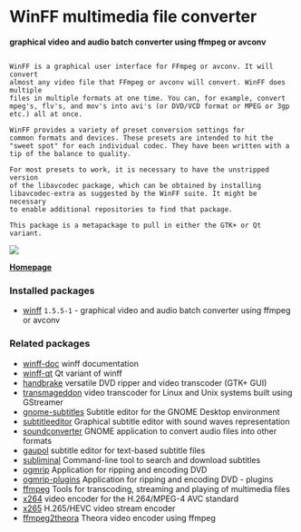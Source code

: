 # WinFF multimedia file converter

__graphical video and audio batch converter using ffmpeg or avconv__

```

WinFF is a graphical user interface for FFmpeg or avconv. It will convert
almost any video file that FFmpeg or avconv will convert. WinFF does multiple
files in multiple formats at one time. You can, for example, convert
mpeg's, flv's, and mov's into avi's (or DVD/VCD format or MPEG or 3gp
etc.) all at once.

WinFF provides a variety of preset conversion settings for
common formats and devices. These presets are intended to hit the
"sweet spot" for each individual codec. They have been written with a
tip of the balance to quality.

For most presets to work, it is necessary to have the unstripped version
of the libavcodec package, which can be obtained by installing
libavcodec-extra as suggested by the WinFF suite. It might be necessary
to enable additional repositories to find that package.

This package is a metapackage to pull in either the GTK+ or Qt variant.

```

[![](https://screenshots.debian.net/thumbnail-with-version/winff/9001)](https://screenshots.debian.net/screenshot-with-version/winff/9001)



**[Homepage](http://www.winff.org/)**

### Installed packages

* [winff](https://packages.debian.org/stretch/winff) `1.5.5-1` - graphical video and audio batch converter using ffmpeg or avconv

### Related packages

 * [winff-doc](https://packages.debian.org/stretch/winff-doc) winff documentation
 * [winff-qt](https://packages.debian.org/stretch/winff-qt) Qt variant of winff
 * [handbrake](https://packages.debian.org/stretch/handbrake) versatile DVD ripper and video transcoder (GTK+ GUI)
 * [transmageddon](https://packages.debian.org/stretch/transmageddon) video transcoder for Linux and Unix systems built using GStreamer
 * [gnome-subtitles](https://packages.debian.org/stretch/gnome-subtitles) Subtitle editor for the GNOME Desktop environment
 * [subtitleeditor](https://packages.debian.org/stretch/subtitleeditor) Graphical subtitle editor with sound waves representation
 * [soundconverter](https://packages.debian.org/stretch/soundconverter) GNOME application to convert audio files into other formats
 * [gaupol](https://packages.debian.org/stretch/gaupol) subtitle editor for text-based subtitle files
 * [subliminal](https://packages.debian.org/stretch/subliminal) Command-line tool to search and download subtitles
 * [ogmrip](https://packages.debian.org/stretch/ogmrip) Application for ripping and encoding DVD
 * [ogmrip-plugins](https://packages.debian.org/stretch/ogmrip-plugins) Application for ripping and encoding DVD - plugins
 * [ffmpeg](https://packages.debian.org/stretch/ffmpeg) Tools for transcoding, streaming and playing of multimedia files
 * [x264](https://packages.debian.org/stretch/x264) video encoder for the H.264/MPEG-4 AVC standard
 * [x265](https://packages.debian.org/stretch/x265) H.265/HEVC video stream encoder
 * [ffmpeg2theora](https://packages.debian.org/stretch/ffmpeg2theora) Theora video encoder using ffmpeg

